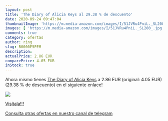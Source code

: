```yaml
---
layout: post
title: 'The Diary of Alicia Keys al 29.38 % de descuento'
date: 2020-09-24 09:47:04
thumbnailImage: 'https://m.media-amazon.com/images/I/51JVRu4PniL._SL200_.jpg'
images: [ 'https://m.media-amazon.com/images/I/51JVRu4PniL._SL200_.jpg' ]
comments: true
category: ofertas
author: ring
slug: B0000E5PEM
description:
actualPrice: 2.86 EUR
comparePrice: 4.05 EUR
inStock: true
---
```


Ahora mismo tienes [The Diary of Alicia Keys](https://www.amazon.com/dp/B0000E5PEM/?tag=redken08-20) a 2.86 EUR (original: 4.05 EUR) (29.38 %  de descuento) en el siguiente enlace!

[![](https://m.media-amazon.com/images/I/51JVRu4PniL._SL200_.jpg)](https://www.amazon.com/dp/B0000E5PEM/?tag=redken08-20)

[Visítala!!!](https://www.amazon.com/dp/B0000E5PEM/?tag=redken08-20)

[Consulta otras ofertas en nuestro canal de telegram](https://t.me/s/ofertas25)

